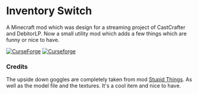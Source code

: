 # Inventory Switch
A Minecraft mod which was design for a streaming project of CastCrafter and DebitorLP. Now a small utility mod which adds a few things which are funny or nice to have.

[![CurseForge](http://cf.way2muchnoise.eu/full_PROJECTID_downloads.svg)](https://www.curseforge.com/minecraft/mc-mods/project-name)
[![Curseforge](http://cf.way2muchnoise.eu/versions/For%20MC_PROJECTID_all.svg)](https://www.curseforge.com/minecraft/mc-mods/project-name)

### Credits
The upside down goggles are completely taken from mod [Stupid Things](https://github.com/Furgl/Stupid-Things/). As well as the model file and the textures. It's a cool item and nice to have.